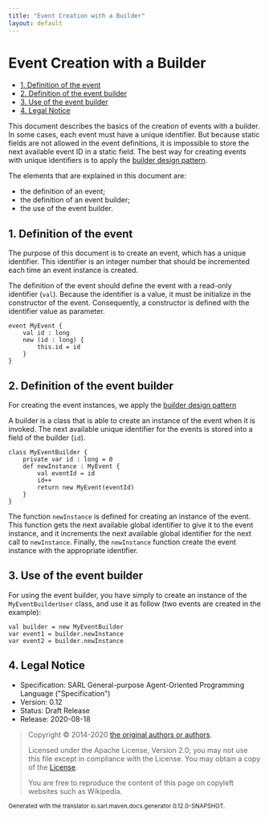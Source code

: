 ```yaml
---
title: "Event Creation with a Builder"
layout: default
---
```


# Event Creation with a Builder


<ul class="page_outline" id="page_outline">

<li><a href="#1-definition-of-the-event">1. Definition of the event</a></li>
<li><a href="#2-definition-of-the-event-builder">2. Definition of the event builder</a></li>
<li><a href="#3-use-of-the-event-builder">3. Use of the event builder</a></li>
<li><a href="#4-legal-notice">4. Legal Notice</a></li>

</ul>


This document describes the basics of the creation of events with a builder.
In some cases, each event must have a unique identifier.
But because static fields are not allowed in the event definitions,
it is impossible to store the next available event ID in a static field.
The best way for creating events with unique identifiers is to apply the
[builder design pattern](https://en.wikipedia.org/wiki/Software_design_pattern).  

The elements that are explained in this document are:

* the definition of an event;
* the definition of an event builder;
* the use of the event builder.


## 1. Definition of the event

The purpose of this document is to create an event, which has a unique identifier.
This identifier is an integer number that should be incremented each time an
event instance is created.

The definition of the event should define the event with a read-only identifier (`val`).
Because the identifier is a value, it must be initialize in the constructor of the event.
Consequently, a constructor is defined with the identifier value as parameter.

```sarl
event MyEvent {
	val id : long
	new (id : long) {
		this.id = id
	}
}
```



## 2. Definition of the event builder

For creating the event instances, we apply the
[builder design pattern](https://en.wikipedia.org/wiki/Software_design_pattern)

A builder is a class that is able to create an instance of the event when it is invoked.
The next available unique identifier for the events is stored into a field of the builder (`id`).

```sarl
class MyEventBuilder {
	private var id : long = 0
	def newInstance : MyEvent {
		val eventId = id
		id++
		return new MyEvent(eventId)
	}
}
```


The function `newInstance` is defined for creating an instance of the event. This function
gets the next available global identifier to give it to the event instance, and it increments
the next available global identifier for the next call to `newInstance`.
Finally, the `newInstance` function create the event instance with the appropriate identifier. 


## 3. Use of the event builder

For using the event builder, you have simply to create an instance of the `MyEventBuilderUser`
class, and use it as follow (two events are created in the example):

```sarl
val builder = new MyEventBuilder
var event1 = builder.newInstance
var event2 = builder.newInstance
```




## 4. Legal Notice

* Specification: SARL General-purpose Agent-Oriented Programming Language ("Specification")
* Version: 0.12
* Status: Draft Release
* Release: 2020-08-18

> Copyright &copy; 2014-2020 [the original authors or authors](http://www.sarl.io/about/index.html).
>
> Licensed under the Apache License, Version 2.0;
> you may not use this file except in compliance with the License.
> You may obtain a copy of the [License](http://www.apache.org/licenses/LICENSE-2.0).
>
> You are free to reproduce the content of this page on copyleft websites such as Wikipedia.

<small>Generated with the translator io.sarl.maven.docs.generator 0.12.0-SNAPSHOT.</small>